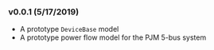 ### v0.0.1 (5/17/2019)
 - A prototype `DeviceBase` model
 - A prototype power flow model for the PJM 5-bus system